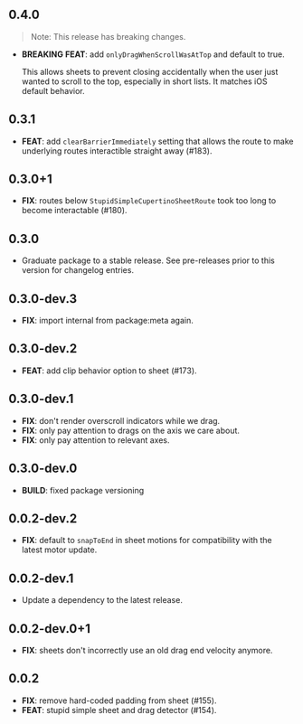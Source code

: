 ## 0.4.0

> Note: This release has breaking changes.

 - **BREAKING** **FEAT**: add `onlyDragWhenScrollWasAtTop` and default to true.

    This allows sheets to prevent closing accidentally when the user just wanted to scroll to the top, especially in short lists. It matches iOS default behavior.


## 0.3.1

 - **FEAT**: add `clearBarrierImmediately` setting that allows the route to make underlying routes interactible straight away (#183).

## 0.3.0+1

 - **FIX**: routes below `StupidSimpleCupertinoSheetRoute` took too long to become interactable (#180).

## 0.3.0

 - Graduate package to a stable release. See pre-releases prior to this version for changelog entries.

## 0.3.0-dev.3

 - **FIX**: import internal from package:meta again.

## 0.3.0-dev.2

 - **FEAT**: add clip behavior option to sheet (#173).

## 0.3.0-dev.1

 - **FIX**: don't render overscroll indicators while we drag.
 - **FIX**: only pay attention to drags on the axis we care about.
 - **FIX**: only pay attention to relevant axes.

## 0.3.0-dev.0

 - **BUILD**: fixed package versioning

## 0.0.2-dev.2

 - **FIX**: default to `snapToEnd` in sheet motions for compatibility with the latest motor update.

## 0.0.2-dev.1

 - Update a dependency to the latest release.

## 0.0.2-dev.0+1

 - **FIX**: sheets don't incorrectly use an old drag end velocity anymore.

## 0.0.2

 - **FIX**: remove hard-coded padding from sheet (#155).
 - **FEAT**: stupid simple sheet and drag detector (#154).

